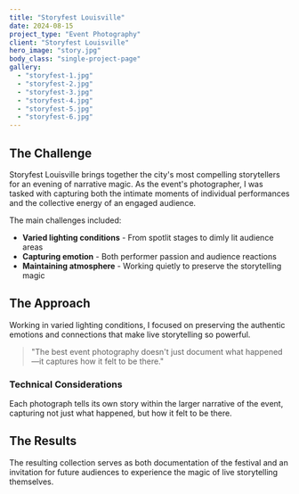 ```yaml
---
title: "Storyfest Louisville"
date: 2024-08-15
project_type: "Event Photography"
client: "Storyfest Louisville"
hero_image: "story.jpg"
body_class: "single-project-page"
gallery:
  - "storyfest-1.jpg"
  - "storyfest-2.jpg"
  - "storyfest-3.jpg"
  - "storyfest-4.jpg"
  - "storyfest-5.jpg"
  - "storyfest-6.jpg"
---
```


## The Challenge

Storyfest Louisville brings together the city's most compelling storytellers for an evening of narrative magic. As the event's photographer, I was tasked with capturing both the intimate moments of individual performances and the collective energy of an engaged audience.

The main challenges included:

- **Varied lighting conditions** - From spotlit stages to dimly lit audience areas
- **Capturing emotion** - Both performer passion and audience reactions  
- **Maintaining atmosphere** - Working quietly to preserve the storytelling magic

## The Approach

Working in varied lighting conditions, I focused on preserving the authentic emotions and connections that make live storytelling so powerful.

> "The best event photography doesn't just document what happened—it captures how it felt to be there."

### Technical Considerations

Each photograph tells its own story within the larger narrative of the event, capturing not just what happened, but how it felt to be there.

## The Results

The resulting collection serves as both documentation of the festival and an invitation for future audiences to experience the magic of live storytelling themselves.
